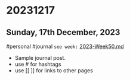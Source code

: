# 20231217
## Sunday, 17th December, 2023
#personal #journal `see week:` [2023-Week50.md](../2023-Week50.md)

- Sample journal post. 
- use # for hashtags
- use [[ ]] for links to other pages